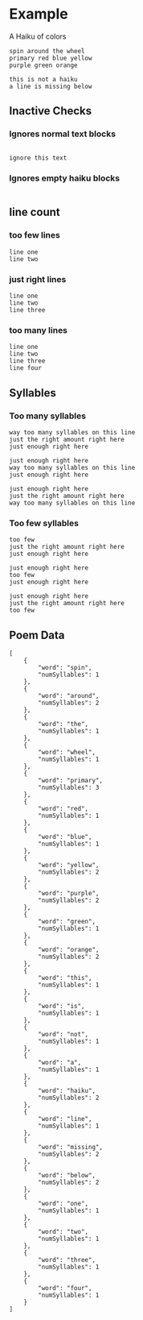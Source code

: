 # Example

A Haiku of colors

```poems-haiku
spin around the wheel
primary red blue yellow
purple green orange
```

```poems-haiku
this is not a haiku
a line is missing below
```

## Inactive Checks

### Ignores normal text blocks

```text

ignore this text

```

### Ignores empty haiku blocks

```poems-haiku
```

## line count

### too few lines

```poems-haiku
line one
line two
```

### just right lines

```poems-haiku
line one
line two
line three
```

### too many lines

```poems-haiku
line one
line two
line three
line four
```

## Syllables

### Too many syllables

```poems-haiku
way too many syllables on this line
just the right amount right here
just enough right here
```

```poems-haiku
just enough right here
way too many syllables on this line
just enough right here
```

```poems-haiku
just enough right here
just the right amount right here
way too many syllables on this line
```

### Too few syllables

```poems-haiku
too few
just the right amount right here
just enough right here
```

```poems-haiku
just enough right here
too few
just enough right here
```

```poems-haiku
just enough right here
just the right amount right here
too few
```


## Poem Data

```poems-data
[
    {
        "word": "spin",
        "numSyllables": 1
    },
    {
        "word": "around",
        "numSyllables": 2
    },
    {
        "word": "the",
        "numSyllables": 1
    },
    {
        "word": "wheel",
        "numSyllables": 1
    },
    {
        "word": "primary",
        "numSyllables": 3
    },
    {
        "word": "red",
        "numSyllables": 1
    },
    {
        "word": "blue",
        "numSyllables": 1
    },
    {
        "word": "yellow",
        "numSyllables": 2
    },
    {
        "word": "purple",
        "numSyllables": 2
    },
    {
        "word": "green",
        "numSyllables": 1
    },
    {
        "word": "orange",
        "numSyllables": 2
    },
    {
        "word": "this",
        "numSyllables": 1
    },
    {
        "word": "is",
        "numSyllables": 1
    },
    {
        "word": "not",
        "numSyllables": 1
    },
    {
        "word": "a",
        "numSyllables": 1
    },
    {
        "word": "haiku",
        "numSyllables": 2
    },
    {
        "word": "line",
        "numSyllables": 1
    },
    {
        "word": "missing",
        "numSyllables": 2
    },
    {
        "word": "below",
        "numSyllables": 2
    },
    {
        "word": "one",
        "numSyllables": 1
    },
    {
        "word": "two",
        "numSyllables": 1
    },
    {
        "word": "three",
        "numSyllables": 1
    },
    {
        "word": "four",
        "numSyllables": 1
    }
]
```
